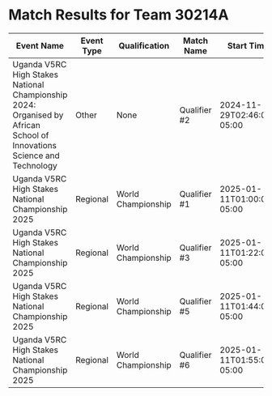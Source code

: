 # Match Results for Team 30214A

| Event Name | Event Type | Qualification | Match Name | Start Time | Team Score | Opponent Score | Winning Margin | Normalised Winning Margin | Verdict | Team Alliance | Winning Alliance | Red Team 1 | Red Team 2 | Blue Team 1 | Blue Team 2 |
|------------|------------|---------------|------------|------------|------------|-----------------|----------------|---------------------------|---------|---------------|------------------|------------|------------|-------------|-------------|
| Uganda V5RC High Stakes National Championship 2024: Organised by African School of Innovations Science and Technology | Other | None | Qualifier #2 | 2024-11-29T02:46:00-05:00 | 0 | 0 | 0 | -1 | D | red | Tie | 30214A | 29867A | 67591A | 88256A |
| Uganda V5RC High Stakes National Championship 2025 | Regional | World Championship | Qualifier #1 | 2025-01-11T01:00:00-05:00 | 15 | 4 | 11 | 0.5789473684210527 | W | blue | blue | 55692B | 67591A | 30214A | 29867A |
| Uganda V5RC High Stakes National Championship 2025 | Regional | World Championship | Qualifier #3 | 2025-01-11T01:22:00-05:00 | 20 | 7 | 13 | 0.48148148148148145 | W | red | red | 30214A | 29867A | 67591B | 88256A |
| Uganda V5RC High Stakes National Championship 2025 | Regional | World Championship | Qualifier #5 | 2025-01-11T01:44:00-05:00 | 19 | 7 | 12 | 0.46153846153846156 | W | red | red | 30214A | 88256A | 67591B | 67591A |
| Uganda V5RC High Stakes National Championship 2025 | Regional | World Championship | Qualifier #6 | 2025-01-11T01:55:00-05:00 | 14 | 4 | 10 | 0.5555555555555556 | W | blue | blue | 55692B | 29867A | 30214A | 88256A |
